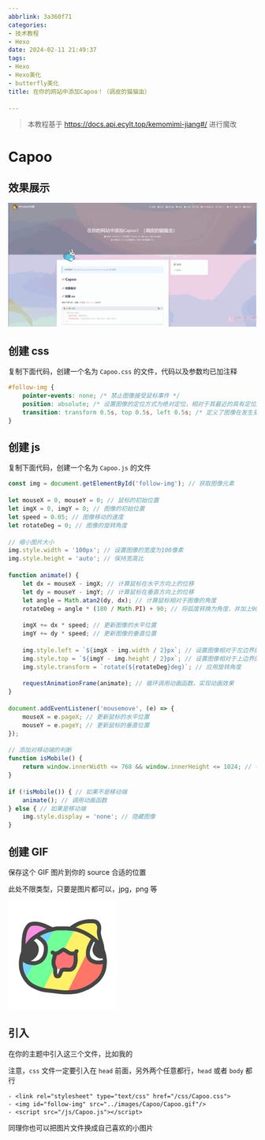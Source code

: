 ```yaml
---
abbrlink: 3a360f71
categories:
- 技术教程
- Hexo
date: 2024-02-11 21:49:37
tags:
- Hexo
- Hexo美化
- butterfly美化
title: 在你的网站中添加Capoo！（调皮的猫猫虫）

---
```


> 本教程基于 https://docs.api.ecylt.top/kemomimi-jiang#/ 进行魔改

# Capoo

## 效果展示

![recording](../images/Capoo/recording.gif)

## 创建 css

复制下面代码，创建一个名为 `Capoo.css` 的文件，代码以及参数均已加注释

```css
#follow-img {
    pointer-events: none; /* 禁止图像接受鼠标事件 */
    position: absolute; /* 设置图像的定位方式为绝对定位，相对于其最近的具有定位属性的父元素进行定位 */
    transition: transform 0.5s, top 0.5s, left 0.5s; /* 定义了图像在发生变化时的过渡效果，其中 transform 表示图像的旋转效果，top 表示图像的垂直移动效果，left 表示图像的水平移动效果，0.5s 表示过渡时间为0.5秒 */
}
```

## 创建 js

复制下面代码，创建一个名为 `Capoo.js` 的文件

```js
const img = document.getElementById('follow-img'); // 获取图像元素

let mouseX = 0, mouseY = 0; // 鼠标的初始位置
let imgX = 0, imgY = 0; // 图像的初始位置
let speed = 0.05; // 图像移动的速度
let rotateDeg = 0; // 图像的旋转角度

// 缩小图片大小
img.style.width = '100px'; // 设置图像的宽度为100像素
img.style.height = 'auto'; // 保持宽高比

function animate() {
    let dx = mouseX - imgX; // 计算鼠标在水平方向上的位移
    let dy = mouseY - imgY; // 计算鼠标在垂直方向上的位移
    let angle = Math.atan2(dy, dx); // 计算鼠标相对于图像的角度
    rotateDeg = angle * (180 / Math.PI) + 90; // 将弧度转换为角度，并加上90度作为旋转角度

    imgX += dx * speed; // 更新图像的水平位置
    imgY += dy * speed; // 更新图像的垂直位置

    img.style.left = `${imgX - img.width / 2}px`; // 设置图像相对于左边界的位置
    img.style.top = `${imgY - img.height / 2}px`; // 设置图像相对于上边界的位置
    img.style.transform = `rotate(${rotateDeg}deg)`; // 应用旋转角度

    requestAnimationFrame(animate); // 循环调用动画函数，实现动画效果
}

document.addEventListener('mousemove', (e) => {
    mouseX = e.pageX; // 更新鼠标的水平位置
    mouseY = e.pageY; // 更新鼠标的垂直位置
});

// 添加对移动端的判断
function isMobile() {
    return window.innerWidth <= 768 && window.innerHeight <= 1024; // 判断是否为移动端
}

if (!isMobile()) { // 如果不是移动端
    animate(); // 调用动画函数
} else { // 如果是移动端
    img.style.display = 'none'; // 隐藏图像
}
```

## 创建 GIF

保存这个 GIF 图片到你的 source 合适的位置

此处不限类型，只要是图片都可以，jpg，png 等

![](../images/Capoo/Capoo.gif)

## 引入

在你的主题中引入这三个文件，比如我的

注意，`css` 文件一定要引入在 `head` 前面，另外两个任意都行，`head` 或者 `body` 都行

```
- <link rel="stylesheet" type="text/css" href="/css/Capoo.css">
- <img id="follow-img" src="../images/Capoo/Capoo.gif"/>
- <script src="/js/Capoo.js"></script>
```

同理你也可以把图片文件换成自己喜欢的小图片

